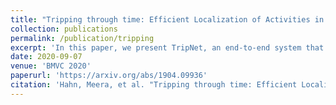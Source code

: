 ```yaml
---
title: "Tripping through time: Efficient Localization of Activities in Videos"
collection: publications
permalink: /publication/tripping
excerpt: 'In this paper, we present TripNet, an end-to-end system that uses a gated attention architecture to model fine-grained textual and visual representations in order to align text and video content. Furthermore, TripNet uses reinforcement learning to efficiently localize relevant activity clips in long videos, by learning how to intelligently skip around the video.'
date: 2020-09-07
venue: 'BMVC 2020'
paperurl: 'https://arxiv.org/abs/1904.09936'
citation: 'Hahn, Meera, et al. "Tripping through time: Efficient Localization of Activities in Videos." arXiv preprint arXiv:1904.09936 (2019).'
---
```

